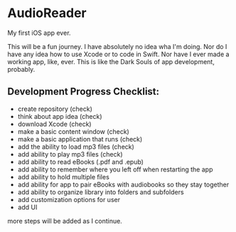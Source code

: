 # AudioReader
My first iOS app ever. 

This will be a fun journey. I have absolutely no idea wha I'm doing. Nor do I have any idea how to use Xcode or to code in Swift. Nor have I ever made a working app, like, ever. 
This is like the Dark Souls of app development, probably. 



## Development Progress Checklist:
- create repository (check)
- think about app idea (check)
- download Xcode (check)
- make a basic content window (check)
- make a basic application that runs (check)
- add the ability to load mp3 files (check)
- add ability to play mp3 files (check)
- add ability to read eBooks (.pdf and .epub)
- add ability to remember where you left off when restarting the app
- add ability to hold multiple files
- add ability for app to pair eBooks with audiobooks so they stay together
- add ability to organize library into folders and subfolders
- add customization options for user
- add UI 

more steps will be added as I continue.
